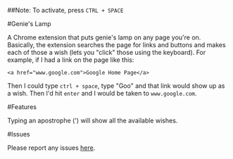 ##Note: To activate, press `CTRL + SPACE`

#Genie's Lamp

A Chrome extension that puts genie's lamp on any page you're on.
Basically, the extension searches the page for links and buttons
and makes each of those a wish (lets you "click" those using the
keyboard). For example, if I had a link on the page like this:

`<a href="www.google.com">Google Home Page</a>`

Then I could type `ctrl + space`, type "Goo" and that link would
show up as a wish. Then I'd hit `enter` and I would be taken to
`www.google.com`.

#Features

Typing an apostrophe (') will show all the available wishes.


#Issues

Please report any issues [here](http://github.com/kentcdodds/genies-lamp/issues).